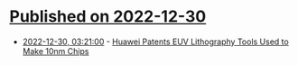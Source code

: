 # [Published on 2022-12-30](index.md)

* [2022-12-30, 03:21:00](https://soylentnews.org/article.pl?sid=22/12/29/1337251&from=rss) - [Huawei Patents EUV Lithography Tools Used to Make 10nm Chips](https://soylentnews.org/article.pl?sid=22/12/29/1337251&from=rss)
